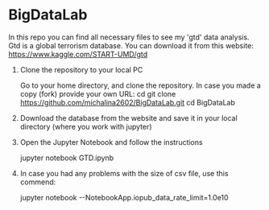 # BigDataLab

In this repo you can find all necessary files to see my 'gtd' data analysis. Gtd is a global terrorism database. 
You can download it from this website: https://www.kaggle.com/START-UMD/gtd

1. Clone the repository to your local PC

	Go to your home directory, and clone the repository. In case you made a copy (fork) provide your own URL:
	cd
	git clone https://github.com/michalina2602/BigDataLab.git
	cd BigDataLab
	
2. Download the database from the website and save it in your local directory (where you work with jupyter)

3. Open the Jupyter Notebook and follow the instructions

	jupyter notebook GTD.ipynb

4. In case you had any problems with the size of csv file, use this commend:

	jupyter notebook --NotebookApp.iopub_data_rate_limit=1.0e10



